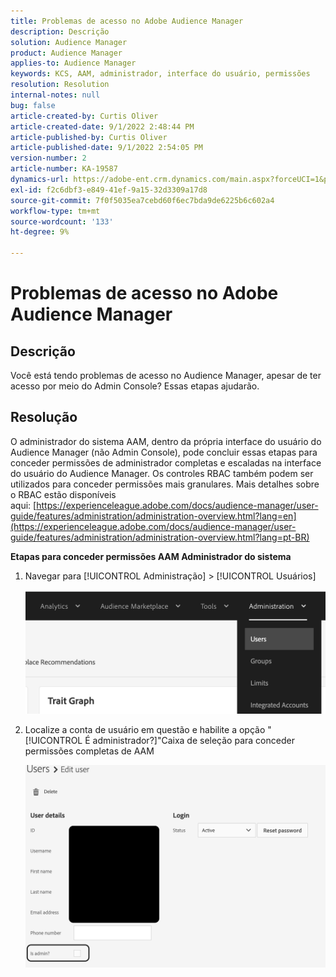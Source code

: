 ```yaml
---
title: Problemas de acesso no Adobe Audience Manager
description: Descrição
solution: Audience Manager
product: Audience Manager
applies-to: Audience Manager
keywords: KCS, AAM, administrador, interface do usuário, permissões
resolution: Resolution
internal-notes: null
bug: false
article-created-by: Curtis Oliver
article-created-date: 9/1/2022 2:48:44 PM
article-published-by: Curtis Oliver
article-published-date: 9/1/2022 2:54:05 PM
version-number: 2
article-number: KA-19587
dynamics-url: https://adobe-ent.crm.dynamics.com/main.aspx?forceUCI=1&pagetype=entityrecord&etn=knowledgearticle&id=a2da922a-052a-ed11-9db1-0022480868ff
exl-id: f2c6dbf3-e849-41ef-9a15-32d3309a17d8
source-git-commit: 7f0f5035ea7cebd60f6ec7bda9de6225b6c602a4
workflow-type: tm+mt
source-wordcount: '133'
ht-degree: 9%

---
```


# Problemas de acesso no Adobe Audience Manager

## Descrição

Você está tendo problemas de acesso no Audience Manager, apesar de ter acesso por meio do Admin Console? Essas etapas ajudarão.

## Resolução

O administrador do sistema AAM, dentro da própria interface do usuário do Audience Manager (não Admin Console), pode concluir essas etapas para conceder permissões de administrador completas e escaladas na interface do usuário do Audience Manager. Os controles RBAC também podem ser utilizados para conceder permissões mais granulares. Mais detalhes sobre o RBAC estão disponíveis aqui: [https://experienceleague.adobe.com/docs/audience-manager/user-guide/features/administration/administration-overview.html?lang=en](https://experienceleague.adobe.com/docs/audience-manager/user-guide/features/administration/administration-overview.html?lang=pt-BR)

<b>Etapas para conceder permissões AAM Administrador do sistema</b>

1. Navegar para [!UICONTROL Administração] > [!UICONTROL Usuários]

   ![](assets/0c4ffacf-e9d5-ec11-a7b5-000d3a37750e.png)

1. Localize a conta de usuário em questão e habilite a opção &quot;[!UICONTROL É administrador?]&quot;Caixa de seleção para conceder permissões completas de AAM

   ![](assets/07c16ce8-e9d5-ec11-a7b5-000d3a37750e.png)
